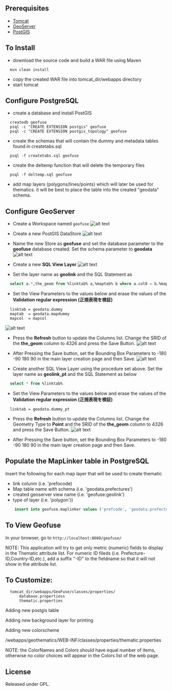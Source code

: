 Prerequisites
-------------

* [Tomcat](http://tomcat.apache.org)
* [GeoServer](http://www.geoserver.org)
* [PostGIS](http://www.postgis.org)

To Install
----------
* download the source code and build a WAR file using Maven

```
  mvn clean install
```

* copy the created WAR file into tomcat_dir/webapps directory
* start tomcat

Configure PostgreSQL
--------------------
* create a database and install PostGIS

```  
  createdb geofuse
  psql -c "CREATE EXTENSION postgis" geofuse
  psql -c "CREATE EXTENSION postgis_topology" geofuse
```

* create the schemas that will contain the dummy and metadata tables found in createtabs.sql

```
  psql -f createtabs.sql geofuse
```

* create the deltemp function that will delete the temporary files

```
  psql -f deltemp.sql geofuse
```

* add map layers (polygons/lines/points) which will later be used for thematics. it will be best to place the table into the created "geodata" schema. 

Configure GeoServer
-------------------
* Create a Workspace named `` geofuse ``
![alt text](https://raw.githubusercontent.com/mbasa/GeoFuse-Admin/master/WebContent/VAADIN/themes/geofuse_admin/layouts/workspace.png "" )

* Create a new PostGIS DataStore
![alt text](https://raw.githubusercontent.com/mbasa/GeoFuse-Admin/master/WebContent/VAADIN/themes/geofuse_admin/layouts/postgis_store.png "" )

* Name the new Store as <strong>geofuse</strong> and set the database parameter to the <strong>geofuse</strong> database created. Set the schema parameter to <strong>geodata</strong>
![alt text](https://raw.githubusercontent.com/mbasa/GeoFuse-Admin/master/WebContent/VAADIN/themes/geofuse_admin/layouts/store.png "" )

* Create a new <strong>SQL View Layer</strong>
![alt text](https://raw.githubusercontent.com/mbasa/GeoFuse-Admin/master/WebContent/VAADIN/themes/geofuse_admin/layouts/sql_view.png "" )

* Set the layer name as <strong>geolink</strong> and the SQL Statement as

```sql
  select a.*,the_geom from %linktab% a,%maptab% b where a.col0 = b.%mapcol%
```

* Set the View Parameters to the values below and erase the values of the <strong>Validation regular expression (正規表現を検証)</strong>

```
  linktab = geodata.dummy
  maptab  = geodata.mapdummy
  mapcol  = mapcol
```

![alt text](https://raw.githubusercontent.com/mbasa/GeoFuse-Admin/master/WebContent/VAADIN/themes/geofuse_admin/layouts/sql_input1.png "" )

* Press the <strong>Refresh</strong> button to update the Columns list. Change the SRID of the <strong>the_geom</strong> column to 4326 and press the Save Button.
![alt text](https://raw.githubusercontent.com/mbasa/GeoFuse-Admin/master/WebContent/VAADIN/themes/geofuse_admin/layouts/sql_input2.png "" )

* After Pressing the Save button, set the Bounding Box Parameters to -180 -90 180 90 in the main layer creation page and then Save.
![alt text](https://raw.githubusercontent.com/mbasa/GeoFuse-Admin/master/WebContent/VAADIN/themes/geofuse_admin/layouts/sql_input3.png "" )

* Create another SQL View Layer using the procedure set above. Set the layer name as <strong>geolink_pt</strong> and the SQL Statement as below

```sql
  select * from %linktab%
```

* Set the View Parameters to the values below and erase the values of the <strong>Validation regular expression (正規表現を検証)</strong>

```
  linktab = geodata.dummy_pt
```

* Press the <strong>Refresh</strong> button to update the Columns list. Change the Geometry Type to <strong>Point</strong> and the SRID of the <strong>the_geom</strong> column to 4326 and press the Save Button.
![alt text](https://raw.githubusercontent.com/mbasa/GeoFuse-Admin/master/WebContent/VAADIN/themes/geofuse_admin/layouts/sql_input4.png "" )

* After Pressing the Save button, set the Bounding Box Parameters to -180 -90 180 90 in the main layer creation page and then Save.


Populate the MapLinker table in PostgreSQL
----------------------------------------

Insert the following for each map layer that will be used to create thematic

* link colunm (i.e. 'prefocode)
* Map table name with schema (i.e. 'geodata.prefectures')
* created geoserver view name (i.e. 'geofuse:geolink')
* type of layer (i.e. 'polygon'))  

```sql
    insert into geofuse.maplinker values ('prefcode', 'geodata.prefecture', 'geofuse:geolink', 'polygon');
```

To View Geofuse
----------------------

In your browser, go to ``http://localhost:8080/geofuse/``

   NOTE: This application will try to get only metric (numeric) fields to
      display in the Thematic attribute list. For numeric ID fileds 
      (i.e. Prefecture-ID,Country-ID,etc.), add a suffix "-ID" to the 
      fieldname so that it will not show in the attribute list.

To Customize:
-------------

```
  tomcat_dir/webapps/GeoFuse/classes/properties/
      database.propertiess
      thematic.properties
```


Adding new postgis table

Adding new background layer for printing

Adding new colorscheme


<tomcat dir>/webapps/geothematics/WEB-INF/classes/properties/thematic.properties

NOTE: the ColorNames and Colors should have equal number of items, otherwise
      no color choices will appear in the Colors list of the web page.



License
-------
Released under GPL.